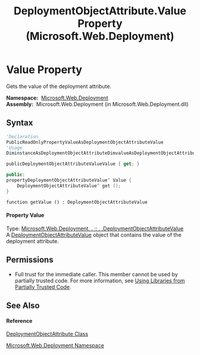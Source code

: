 ﻿---
title: DeploymentObjectAttribute.Value Property  (Microsoft.Web.Deployment)
TOCTitle: Value Property
ms:assetid: P:Microsoft.Web.Deployment.DeploymentObjectAttribute.Value
ms:mtpsurl: https://msdn.microsoft.com/en-us/library/microsoft.web.deployment.deploymentobjectattribute.value(v=VS.90)
ms:contentKeyID: 22753961
ms.date: 05/02/2012
mtps_version: v=VS.90
f1_keywords:
- Microsoft.Web.Deployment.DeploymentObjectAttribute.Value
- Microsoft.Web.Deployment.DeploymentObjectAttribute.get_Value
dev_langs:
- CSharp
- JScript
- VB
- c++
api_location:
- Microsoft.Web.Deployment.dll
api_name:
- Microsoft.Web.Deployment.DeploymentObjectAttribute.get_Value
- Microsoft.Web.Deployment.DeploymentObjectAttribute.Value
api_type:
- Managed
topic_type:
- apiref
- kbSyntax
product_family_name: VS
ROBOTS: INDEX,FOLLOW
---

# Value Property

Gets the value of the deployment attribute.

**Namespace:**  [Microsoft.Web.Deployment](microsoft-web-deployment-namespace.md)  
**Assembly:**  Microsoft.Web.Deployment (in Microsoft.Web.Deployment.dll)

## Syntax

``` vb
'Declaration
PublicReadOnlyPropertyValueAsDeploymentObjectAttributeValue
'Usage
DiminstanceAsDeploymentObjectAttributeDimvalueAsDeploymentObjectAttributeValuevalue = instance.Value
```

``` csharp
publicDeploymentObjectAttributeValueValue { get; }
```

``` c++
public:
propertyDeploymentObjectAttributeValue^ Value {
    DeploymentObjectAttributeValue^ get ();
}
```

``` jscript
function getValue () : DeploymentObjectAttributeValue
```

#### Property Value

Type: [Microsoft.Web.Deployment. . :: . .DeploymentObjectAttributeValue](deploymentobjectattributevalue-class-microsoft-web-deployment.md)  
A [DeploymentObjectAttributeValue](deploymentobjectattributevalue-class-microsoft-web-deployment.md) object that contains the value of the deployment attribute.  

## Permissions

  - Full trust for the immediate caller. This member cannot be used by partially trusted code. For more information, see [Using Libraries from Partially Trusted Code](https://msdn.microsoft.com/en-us/library/8skskf63\(v=vs.90\)).

## See Also

#### Reference

[DeploymentObjectAttribute Class](deploymentobjectattribute-class-microsoft-web-deployment.md)

[Microsoft.Web.Deployment Namespace](microsoft-web-deployment-namespace.md)

